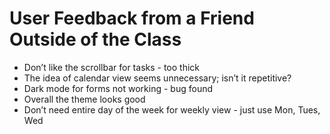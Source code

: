 # User Feedback from a Friend Outside of the Class
- Don’t like the scrollbar for tasks - too thick
- The idea of calendar view seems unnecessary; isn’t it repetitive?
- Dark mode for forms not working - bug found
- Overall the theme looks good
- Don’t need entire day of the week for weekly view - just use Mon, Tues, Wed